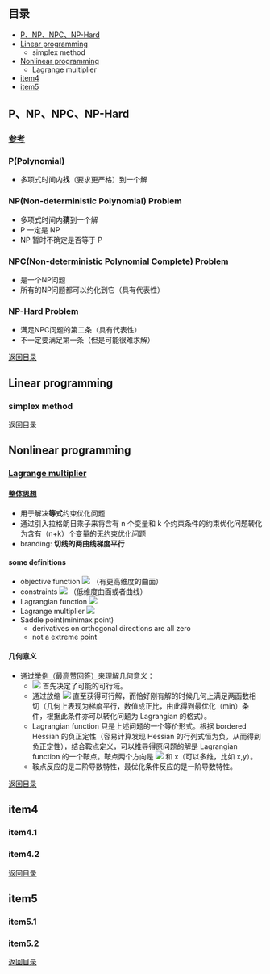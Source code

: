 ## <span id="jump0">目录<span>
  
  * [P、NP、NPC、NP-Hard](#jump1)
  * [Linear programming](#jump2)
    * simplex method
  * [Nonlinear programming](#jump3)
    * Lagrange multiplier
  * [item4](#jump4)
  * [item5](#jump5)

## <span id="jump1">P、NP、NPC、NP-Hard<span>

  ### [参考](https://hujichn.github.io/2016/07/14/%E4%BB%80%E4%B9%88%E6%98%AFP%E3%80%81NP%E3%80%81NPC%E3%80%81NP-Hard%E9%97%AE%E9%A2%98/)
  
  ### P(Polynomial)
  
  * 多项式时间内**找**（要求更严格）到一个解
 
  ### NP(Non-deterministic Polynomial) Problem
  
  * 多项式时间内**猜**到一个解
  * P 一定是 NP
  * NP 暂时不确定是否等于 P

  ### NPC(Non-deterministic Polynomial Complete) Problem
  
  * 是一个NP问题
  * 所有的NP问题都可以约化到它（具有代表性）

  ### NP-Hard Problem
  
  * 满足NPC问题的第二条（具有代表性）
  * 不一定要满足第一条（但是可能很难求解）
  
[返回目录](#jump0)


## <span id="jump2">Linear programming<span>
  
  ### simplex method
  
[返回目录](#jump0)
 
## <span id="jump3">Nonlinear programming<span>
  
  ### [Lagrange multiplier](https://en.wikipedia.org/wiki/Lagrange_multiplier)
  
  #### [整体思想](https://www.cnblogs.com/maybe2030/p/4946256.html)
  
  * 用于解决**等式**约束优化问题
  * 通过引入拉格朗日乘子来将含有 n 个变量和 k 个约束条件的约束优化问题转化为含有（n+k）个变量的无约束优化问题
  * branding: **切线的两曲线梯度平行**
  
  #### some definitions
  
  * objective function ![](https://latex.codecogs.com/png.image?f\left(x\right)) （有更高维度的曲面）
  * constraints ![](https://latex.codecogs.com/png.image?g\left(x\right)=0) （低维度曲面或者曲线）
  * Lagrangian function ![](https://latex.codecogs.com/png.image?\mathfrak{L}\left(x,\lambda\right)=f\left(x\right)-\lambda{}g\left(x\right))
  * Lagrange multiplier ![](https://latex.codecogs.com/png.image?\lambda)
  * Saddle point(minimax point)
    * derivatives on orthogonal directions are all zero
    * not a extreme point

  #### 几何意义
  
  * 通过[举例（最高赞回答）](https://www.zhihu.com/question/38586401)来理解几何意义：
    * ![](https://latex.codecogs.com/png.image?g\left(x\right)) 首先决定了可能的可行域。
    * 通过放缩 ![](https://latex.codecogs.com/png.image?f\left(x\right)) 直至获得可行解，而恰好刚有解的时候几何上满足两函数相切（几何上表现为梯度平行，数值成正比，由此得到最优化（min）条件，根据此条件亦可以转化问题为 Lagrangian 的格式）。
    * Lagrangian function 只是上述问题的一个等价形式。根据 bordered Hessian 的负正定性（容易计算发现 Hessian 的行列式恒为负，从而得到负正定性），结合鞍点定义，可以推导得原问题的解是 Lagrangian function 的一个鞍点。鞍点两个方向是 ![](https://latex.codecogs.com/png.image?\lambda) 和 x（可以多维，比如 x,y）。
    * 鞍点反应的是二阶导数特性，最优化条件反应的是一阶导数特性。
  
 
[返回目录](#jump0)

## <span id="jump4">item4<span>
  
  ### item4.1
 
  ### item4.2

[返回目录](#jump0)


## <span id="jump5">item5<span>
  
  ### item5.1
 
  ### item5.2
  
[返回目录](#jump0)
